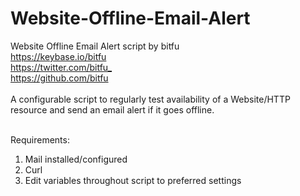 # Website-Offline-Email-Alert
Website Offline Email Alert script by bitfu <br>
<https://keybase.io/bitfu> <br>
<https://twitter.com/bitfu_> <br>
<https://github.com/bitfu> <br> <br>
A configurable script to regularly test availability of a Website/HTTP resource and send an email alert if it goes offline. <br> <br>

Requirements:
1) Mail installed/configured
2) Curl
3) Edit variables throughout script to preferred settings
